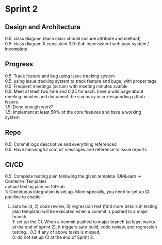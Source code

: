 # Sprint 2

## Design and Architecture
  0.5: class diagram (each class should include attribute and method)  
    0.5: class diagram & consistent 0.0~0.4: inconsistent with your system / incomplete

## Progress
  0.5: Track feature and bug using issue tracking system  
    0.5: using issue tracking system to track feature and bugs, with proper tags  
  0.5: Frequent meetings (scrum) with meeting minutes avaible  
    0.5: Meet at least two time and 0.25 for each. have a wiki page about meeting minutes and document the summary in corresponding github issues.   
  1.5: Done enough work?  
    1.5: implement at least 50% of the core features and have a working system.  
    
## Repo
  0.5: Commit logs descriptive and everything referenced  
    0.5: Have meaningful commit messages and reference to issue reports  
    
## CI/CD
  0.5: Complete testing plan following the given template (UMLearn -> Content-> Template)  
    upload testing plan on GitHub  
  1: Continuous integration is set up. More specially, you need to set up CI pipeline to enable 
  1) auto build, 2) code review, 3) regression test (find more details in testing plan template) will be executed when a commit is pushed to a major branch.  
    1: set up the CI. When a commit pushed to major branch (at least works at the end of sprint 2), it triggers auto build, code review, and regression testing.   -0.3 if any of above tasks is missed.   
    0: do not set up CI at the end of Sprint 2.  
